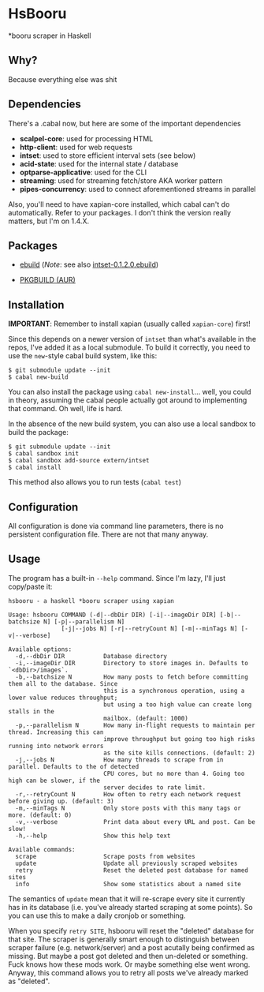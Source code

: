# HsBooru
*booru scraper in Haskell

## Why?

Because everything else was shit

## Dependencies

There's a .cabal now, but here are some of the important dependencies

- **scalpel-core**: used for processing HTML
- **http-client**: used for web requests
- **intset**: used to store efficient interval sets (see below)
- **acid-state**: used for the internal state / database
- **optparse-applicative**: used for the CLI
- **streaming**: used for streaming fetch/store AKA worker pattern
- **pipes-concurrency**: used to connect aforementioned streams in parallel

Also, you'll need to have xapian-core installed, which cabal can't do
automatically. Refer to your packages. I don't think the version really
matters, but I'm on 1.4.X.

## Packages

- [ebuild](https://github.com/haasn/gentoo-overlay/blob/master/net-misc/hsbooru/hsbooru-9999.ebuild)
  (*Note*: see also [intset-0.1.2.0.ebuild](https://github.com/haasn/gentoo-overlay/blob/master/dev-haskell/intset/intset-0.1.2.0.ebuild))

- [PKGBUILD (AUR)](https://aur.archlinux.org/packages/hsbooru-git/)

## Installation

**IMPORTANT**: Remember to install xapian (usually called `xapian-core`) first!

Since this depends on a newer version of `intset` than what's available in the
repos, I've added it as a local submodule. To build it correctly, you need to
use the `new`-style cabal build system, like this:

```
$ git submodule update --init
$ cabal new-build
```

You can also install the package using `cabal new-install`... well, you could
in theory, assuming the cabal people actually got around to implementing that
command. Oh well, life is hard.

In the absence of the new build system, you can also use a local sandbox to
build the package:

```
$ git submodule update --init
$ cabal sandbox init
$ cabal sandbox add-source extern/intset
$ cabal install
```

This method also allows you to run tests (`cabal test`)

## Configuration

All configuration is done via command line parameters, there is no persistent
configuration file. There are not that many anyway.

## Usage

The program has a built-in `--help` command. Since I'm lazy, I'll just
copy/paste it:

```
hsbooru - a haskell *booru scraper using xapian

Usage: hsbooru COMMAND (-d|--dbDir DIR) [-i|--imageDir DIR] [-b|--batchsize N] [-p|--parallelism N]
               [-j|--jobs N] [-r|--retryCount N] [-m|--minTags N] [-v|--verbose]

Available options:
  -d,--dbDir DIR           Database directory
  -i,--imageDir DIR        Directory to store images in. Defaults to `<dbDir>/images`.
  -b,--batchsize N         How many posts to fetch before committing them all to the database. Since
                           this is a synchronous operation, using a lower value reduces throughput;
                           but using a too high value can create long stalls in the
                           mailbox. (default: 1000)
  -p,--parallelism N       How many in-flight requests to maintain per thread. Increasing this can
                           improve throughput but going too high risks running into network errors
                           as the site kills connections. (default: 2)
  -j,--jobs N              How many threads to scrape from in parallel. Defaults to the of detected
                           CPU cores, but no more than 4. Going too high can be slower, if the
                           server decides to rate limit.
  -r,--retryCount N        How often to retry each network request before giving up. (default: 3)
  -m,--minTags N           Only store posts with this many tags or more. (default: 0)
  -v,--verbose             Print data about every URL and post. Can be slow!
  -h,--help                Show this help text

Available commands:
  scrape                   Scrape posts from websites
  update                   Update all previously scraped websites
  retry                    Reset the deleted post database for named sites
  info                     Show some statistics about a named site
```

The semantics of `update` mean that it will re-scrape every site it currently
has in its database (i.e. you've already started scraping at some points). So
you can use this to make a daily cronjob or something.

When you specify `retry SITE`, hsbooru will reset the "deleted" database for
that site. The scraper is generally smart enough to distinguish between
scraper failure (e.g. network/server) and a post acutally being confirmed as
missing. But maybe a post got deleted and then un-deleted or something. Fuck
knows how these mods work. Or maybe something else went wrong. Anyway, this
command allows you to retry all posts we've already marked as "deleted".
